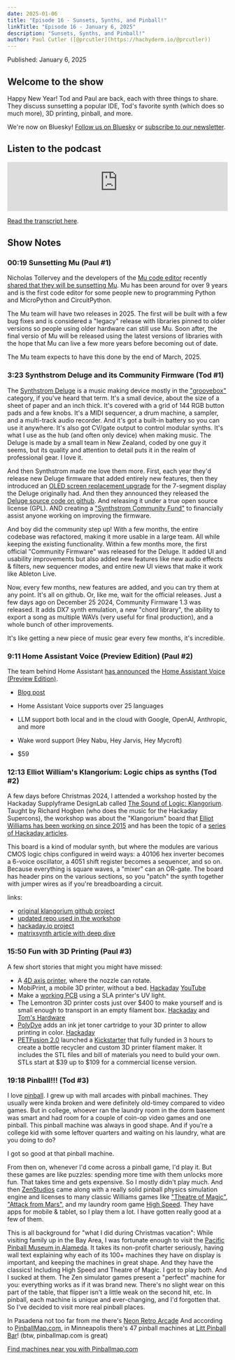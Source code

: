 ```yaml
---
date: 2025-01-06
title: "Episode 16 - Sunsets, Synths, and Pinball!"
linkTitle: "Episode 16 - January 6, 2025"
description: "Sunsets, Synths, and Pinball!"
author: Paul Cutler ([@prcutler](https://hachyderm.io/@prcutler))
---
```


Published: January 6, 2025

## Welcome to the show

Happy New Year! Tod and Paul are back, each with three things to share.  They discuss sunsetting a popular IDE, Tod's favorite synth (which does so much more), 3D printing, pinball, and more.

We're now on Bluesky!  [Follow us on Bluesky](https://bsky.app/profile/thebootloader.net) or [subscribe to our newsletter](https://buttondown.com/thebootloader).

## Listen to the podcast

<iframe width="100%" height="112" frameborder="0" scrolling="no" style="width: 100%; height: 112px;  overflow: hidden;" src="https://www.circuitpythonshow.com/@thebootloader/episodes/sunsets-synths-and-pinball/embed/dark"></iframe>

[Read the transcript here](https://www.thebootloader.net/blog/2025/01/06/episode-16-transcript/).

## Show Notes

### 00:19 Sunsetting Mu (Paul #1)

Nicholas Tollervey and the developers of the [Mu code editor](https://codewith.mu) recently [shared that they will be sunsetting Mu](https://madewith.mu/mu/users/2024/12/10/retirement-plans.html). Mu has been around for over 9 years and is the first code editor for some people new to programming Python and MicroPython and CircuitPython.

The Mu team will have two releases in 2025. The first will be built with a few bug fixes and is considered a "legacy" release with libraries pinned to older versions so people using older hardware can still use Mu.  Soon after, the final versio of Mu will be released using the latest versions of libraries with the hope that Mu can live a few more years before becoming out of date.

The Mu team expects to have this done by the end of March, 2025.

### 3:23 Synthstrom Deluge and its Community Firmware (Tod #1)

The [Synthstrom Deluge](https://synthstrom.com/product/deluge/) is a music making device mostly in the ["groovebox"](https://en.wikipedia.org/wiki/Groovebox) category, if you've heard that term. It's a small device, about the size of a sheet of paper and an inch thick. It's covered with a grid of 144 RGB button pads and a few knobs. It's a MIDI sequencer, a drum machine, a sampler, and a multi-track audio recorder. And it's got a built-in battery so you can use it anywhere. It's also got CV/gate output to control modular synths.  It's what I use as the hub (and often only device) when making music. The Deluge is made by a small team in New Zealand, coded by one guy it seems, but its quality and attention to detail puts it in the realm of professional gear.  I love it.

And then Synthstrom made me love them more. First, each year they'd release new Deluge firmware that added entirely new features, then they introduced an [OLED screen replacement upgrade](https://cdm.link/synthstrom-deluge-oled/) for the 7-segment display the Deluge originally had. And then they announced they released the [Deluge source code on github](https://github.com/SynthstromAudible/DelugeFirmware). And releasing it under a true open source license (GPL). AND creating a ["Synthstrom Community Fund"](https://www.patreon.com/c/Synthstrom) to financially assist anyone working on improving the firmware.

And boy did the community step up!  With a few months, the entire codebase was refactored, making it more usable in a large team. All while keeping the existing functionality. Within a few months more, the first official "Community Firmware" was released for the Deluge. It added UI and usability improvements but also added new features like new audio effects & filters, new sequencer modes, and entire new UI views that make it work like Ableton Live.

Now, every few months, new features are added, and you can try them at any point. It's all on github. Or, like me, wait for the official releases. Just a few days ago on December 25 2024, Community Firmware 1.3 was released. It adds DX7 synth emulation, a new "chord library", the ability to export a song as multiple WAVs (very useful for final production), and a whole bunch of other improvements.

It's like getting a new piece of music gear every few months, it's incredible.

### 9:11 Home Assistant Voice (Preview Edition) (Paul #2)

The team behind Home Assistant [has announced](https://newsletter.openhomefoundation.org/the-era-of-open-voice/) the [Home Assistant Voice (Preview Edition)](https://www.home-assistant.io/voice-pe/).
* [Blog post](https://www.home-assistant.io/blog/2024/12/19/voice-chapter-8-assist-in-the-home/#language-support)

* Home Assistant Voice supports over 25 languages
* LLM support both local and in the cloud with Google, OpenAI, Anthropic, and more
* Wake word support (Hey Nabu, Hey Jarvis, Hey Mycroft)
* $59

### 12:13 Elliot William's Klangorium: Logic chips as synths (Tod #2)

A few days before Christmas 2024, I attended a workshop hosted by the Hackaday Supplyframe DesignLab called
[The Sound of Logic: Klangorium](https://hackaday.io/project/196424-the-sound-of-logic-klangorium).
Taught by Richard Hogben (who does the music for the Hackaday Supercons), the workshop was about the "Klangorium" board that [Elliot Williams has been working on since 2015](https://github.com/hexagon5un/klangorium/) and has been the topic of a [series of Hackaday articles](https://hackaday.com/tag/logic-noise/).

This board is a kind of modular synth, but where the modules are various CMOS logic chips configured in weird ways: a 40106 hex inverter becomes a 6-voice oscillator, a 4051 shift register becomes a sequencer, and so on. Because everything is square waves, a "mixer" can an OR-gate.  The board has header pins on the various sections, so you "patch" the synth together with jumper wires as if you're breadboarding a circuit.

links:
- [original klangorium github project](https://github.com/hexagon5un/klangorium)
- [updated repo used in the workshop](https://github.com/wero1414/klangorium)
- [hackaday.io project](https://hackaday.io/project/6540-logic-noise-klangorium)
- [matrixsynth article with deep dive](https://www.matrixsynth.com/2019/06/logic-noise-klangorium-diy-glitch-synth.html)

### 15:50 Fun with 3D Printing (Paul #3)

A few short stories that might you might have missed:

* A [4D axis printer](https://www.youtube.com/watch?v=VEgwnhLHy3g), where the nozzle can rotate.
* MobiPrint, a mobile 3D printer, without a bed.  [Hackaday](https://hackaday.com/2024/12/10/3d-printer-eliminates-the-printer-bed/) [YouTube](https://www.youtube.com/watch?v=SknW-Oygh3w)
* Make a [working PCB](https://www.youtube.com/watch?v=lX7dRaOLtZk) using a SLA printer's UV light.
* The Lemontron 3D printer costs just over $400 to make yourself and is small enough to transport in an empty filament box. [Hackaday](https://hackaday.com/2024/12/26/open-source-lemontron-3d-printer-is-ready-to-build/) and [Tom's Hardware](https://www.tomshardware.com/3d-printing/lemontron-an-open-source-fully-portable-3d-printer-has-arrived-can-be-transported-in-an-empty-filament-box)
* [PolyDye](https://www.level9000.co.za/index.html) adds an ink jet toner cartridge to your 3D printer to allow printing in color. [Hackaday](https://hackaday.com/2024/12/28/full-color-3d-printing-with-polydye-and-existing-inkjet-cartridges/)
* [PETFusion 2.0](https://www.tomshardware.com/3d-printing/all-in-one-machine-recycles-plastic-bottles-into-3d-printer-filament-petfusion-2-0-launches-on-kickstarter) launched a [Kickstarter](https://www.tomshardware.com/3d-printing/all-in-one-machine-recycles-plastic-bottles-into-3d-printer-filament-petfusion-2-0-launches-on-kickstarter) that fully funded in 3 hours to create a bottle recycler and custom 3D printer filament maker. It includes the STL files and bill of materials you need to build your own.  STLs start at $39 up to $109 for a commercial license version.

### 19:18 Pinball!!! (Tod #3)

I love [pinball](https://pinside.com/pinball/top-100). I grew up with mall arcades with pinball machines. They usually were kinda broken and were definitely old-timey compared to video games. But in college, whoever ran the laundry room in the dorm basement was smart and had room for a couple of coin-op video games and one pinball. This pinball machine was always in good shape. And if you're a college kid with some leftover quarters and waiting on his laundry, what are you doing to do?

I got so good at that pinball machine.

From then on, whenever I'd come across a pinball game, I'd play it. But these games are like puzzles: spending more time with them unlocks more fun. That takes time and gets expensive. So I mostly didn't play much. And then [ZenStudios](https://zenstudios.com/games/) came along with a really solid pinball physics simulation engine and licenses to many classic Williams games like ["Theatre of Magic"](https://pinside.com/pinball/machine/theatre-of-magic/gallery), ["Attack from Mars"](https://pinside.com/pinball/machine/attack-from-mars/gallery), and my laundry room game [High Speed](https://pinside.com/pinball/machine/high-speed/gallery). They have apps for mobile & tablet, so I play them a lot. I have gotten really good at a few of them.

This is all background for "what I did during Christmas vacation": While visiting family up in the Bay Area, I was fortunate enough to visit the [Pacific Pinball Museum in Alameda](https://www.pacificpinball.org/). It takes its non-profit charter seriously, having wall text explaining why each of its 100+ machines they have on display is important, and keeping the machines in great shape. And they have the classics! Including High Speed and Theatre of Magic. I got to play both. And I sucked at them. The Zen simulator games present a "perfect" machine for you: everything works as if it was brand new. There's no slight wear on this part of the table, that flipper isn't a little weak on the second hit, etc. In pinball, each machine is unique and ever-changing, and I'd forgotten that.  So I've decided to visit more real pinball places.

In Pasadena not too far from me there's [Neon Retro Arcade](http://www.neonretroarcade.com/)
And according to [PinballMap.com](https://pinballmap.com/), in Minneapolis there's 47 pinball machines at [Litt Pinball Bar](https://littpinballbar.com/)!  (btw, pinballmap.com is great)

[Find machines near you with Pinballmap.com](https://pinballmap.com/)
